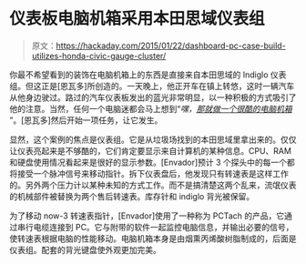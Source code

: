 # 仪表板电脑机箱采用本田思域仪表组

> 原文：<https://hackaday.com/2015/01/22/dashboard-pc-case-build-utilizes-honda-civic-gauge-cluster/>

你最不希望看到的装饰在电脑机箱上的东西是直接来自本田思域的 Indiglo 仪表组。但这正是[恩瓦多]所创造的。一天晚上，他正开车在镇上转悠，这时一辆汽车从他身边驶过。路过的汽车仪表板发出的蓝光非常明显，以一种积极的方式吸引了他的注意。当然，任何一个电脑迷都会马上想到“*嘿，[那就做一个很酷的电脑机箱](http://envador.com/cases/DashboardPC/)* ”。[恩瓦多]然后开始一项任务，让它发生。

显然，这个案例的焦点是仪表组。它是从垃圾场找到的本田思域里拿出来的。仅仅让仪表亮起来是不够酷的，它们肯定要显示来自计算机的某种信息。CPU、RAM 和硬盘使用情况看起来是很好的显示参数。[Envador]预计 3 个探头中的每一个都将接受一个脉冲信号来移动指针。拆下仪表盘后，他发现只有转速表是这样工作的。另外两个压力计以某种未知的方式工作。而不是搞清楚这两个乱来，流氓仪表的机械部件被替换为两个售后转速表。库存针和 indiglo 背光被保留。

为了移动 now-3 转速表指针，[Envador]使用了一种称为 PCTach 的产品，它通过串行电缆连接到 PC。它与附带的软件一起监控电脑信息，并输出必要的信号，使转速表根据电脑的性能移动。电脑机箱本身是由烟熏丙烯酸树脂制成的，后面是仪表组。配套的背光键盘使外观更加完美。